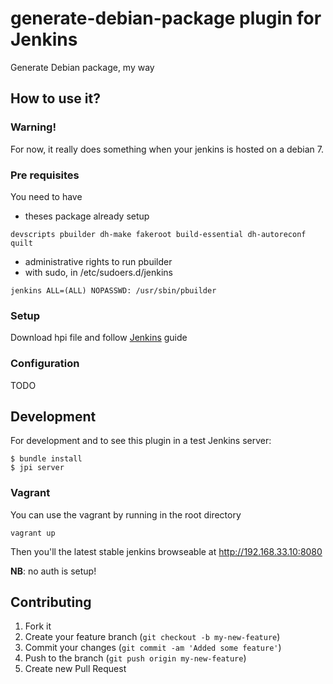 # generate-debian-package plugin for Jenkins

Generate Debian package, my way

## How to use it?

### Warning!

For now, it really does something when your jenkins is hosted on a debian 7.



### Pre requisites

You need to have 

* theses package already setup

```
devscripts pbuilder dh-make fakeroot build-essential dh-autoreconf quilt
```

* administrative rights to run pbuilder
 * with sudo, in /etc/sudoers.d/jenkins

```
jenkins ALL=(ALL) NOPASSWD: /usr/sbin/pbuilder
```

### Setup

Download hpi file and follow [Jenkins](https://wiki.jenkins-ci.org/display/JENKINS/Plugins#Plugins-Howtoinstallplugins) guide

### Configuration

TODO

## Development

For development and to see this plugin in a test Jenkins server:

```
$ bundle install
$ jpi server
```

### Vagrant
You can use the vagrant by running in the root directory
```
vagrant up
```

Then you'll the latest stable jenkins browseable at http://192.168.33.10:8080

**NB**: no auth is setup!


## Contributing

1. Fork it
2. Create your feature branch (`git checkout -b my-new-feature`)
3. Commit your changes (`git commit -am 'Added some feature'`)
4. Push to the branch (`git push origin my-new-feature`)
5. Create new Pull Request
